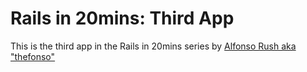 # Rails in 20mins: Third App

This is the third app in the Rails in 20mins series by [Alfonso Rush aka "thefonso"](http://www.thefonso.com)